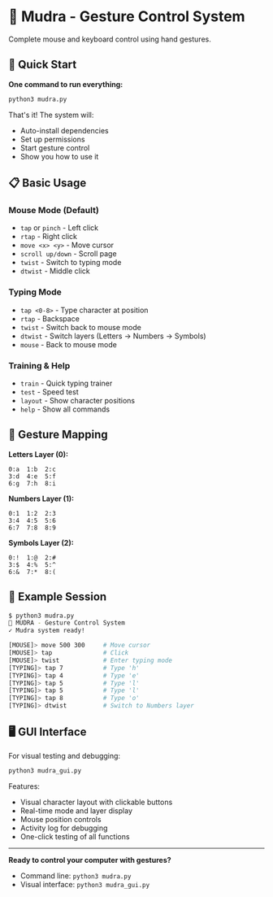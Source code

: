# 🎯 Mudra - Gesture Control System

Complete mouse and keyboard control using hand gestures.

## 🚀 Quick Start

**One command to run everything:**

```bash
python3 mudra.py
```

That's it! The system will:
- Auto-install dependencies
- Set up permissions
- Start gesture control
- Show you how to use it

## 📋 Basic Usage

### Mouse Mode (Default)
- `tap` or `pinch` - Left click
- `rtap` - Right click  
- `move <x> <y>` - Move cursor
- `scroll up/down` - Scroll page
- `twist` - Switch to typing mode
- `dtwist` - Middle click

### Typing Mode
- `tap <0-8>` - Type character at position
- `rtap` - Backspace
- `twist` - Switch back to mouse mode
- `dtwist` - Switch layers (Letters → Numbers → Symbols)
- `mouse` - Back to mouse mode

### Training & Help
- `train` - Quick typing trainer
- `test` - Speed test
- `layout` - Show character positions
- `help` - Show all commands

## 🔹 Gesture Mapping

**Letters Layer (0):**
```
0:a  1:b  2:c
3:d  4:e  5:f  
6:g  7:h  8:i
```

**Numbers Layer (1):**
```
0:1  1:2  2:3
3:4  4:5  5:6
6:7  7:8  8:9
```

**Symbols Layer (2):**
```
0:!  1:@  2:#
3:$  4:%  5:^
6:&  7:*  8:(
```

## 🎯 Example Session

```bash
$ python3 mudra.py
🎯 MUDRA - Gesture Control System
✓ Mudra system ready!

[MOUSE]> move 500 300     # Move cursor
[MOUSE]> tap              # Click
[MOUSE]> twist            # Enter typing mode
[TYPING]> tap 7           # Type 'h'
[TYPING]> tap 4           # Type 'e'  
[TYPING]> tap 5           # Type 'l'
[TYPING]> tap 5           # Type 'l'
[TYPING]> tap 8           # Type 'o'
[TYPING]> dtwist          # Switch to Numbers layer
```

## 🖥️ GUI Interface

For visual testing and debugging:

```bash
python3 mudra_gui.py
```

Features:
- Visual character layout with clickable buttons
- Real-time mode and layer display
- Mouse position controls
- Activity log for debugging
- One-click testing of all functions

---

**Ready to control your computer with gestures?**
- Command line: `python3 mudra.py`
- Visual interface: `python3 mudra_gui.py`